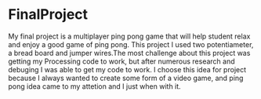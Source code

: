 # FinalProject
My final project is a multiplayer ping pong game that will help student relax and enjoy a good game of ping pong. This project I used two potentiameter, a bread board and jumper wires.The most challenge about this project was getting my Processing code to work, but after numerous research and debuging I was able to get my code to work. I choose this idea for project because I always wanted to create some form of a video game, and ping pong idea came to my attetion and I just when with it.
